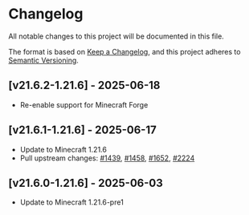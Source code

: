 # Changelog
All notable changes to this project will be documented in this file.

The format is based on [Keep a Changelog](https://keepachangelog.com/en/1.0.0/),
and this project adheres to [Semantic Versioning](https://semver.org/spec/v2.0.0.html).

## [v21.6.2-1.21.6] - 2025-06-18
- Re-enable support for Minecraft Forge

## [v21.6.1-1.21.6] - 2025-06-17
- Update to Minecraft 1.21.6
- Pull upstream changes: [#1439](https://github.com/neoforged/NeoForge/pull/1439), [#1458](https://github.com/neoforged/NeoForge/pull/1458), [#1652](https://github.com/neoforged/NeoForge/pull/1652), [#2224](https://github.com/neoforged/NeoForge/pull/2224)

## [v21.6.0-1.21.6] - 2025-06-03
- Update to Minecraft 1.21.6-pre1
